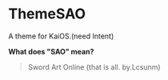 # ThemeSAO
A theme for KaiOS.(need Intent)

**What does "SAO" mean?**

> Sword Art Online (that is all. by.Lcsunm)
